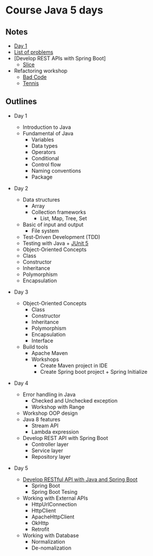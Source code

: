 # Course Java 5 days

## Notes
* [Day 1](https://github.com/up1/course-basic-java-5-days/tree/master/workshop/day01/day01)
* [List of problems](https://github.com/up1/course-basic-java-5-days/wiki/List-of-Kata)
* [Develop REST APIs with Spring Boot]
  * [Slice](https://github.com/up1/course-springboot-2020/blob/main/slide/SCK-SPRING-BOOT-RESTFUL-API-WORKSHOP.pdf) 
* Refactoring workshop
  * [Bad Code](https://github.com/up1/workshop-java-badcode) 
  * [Tennis](https://github.com/up1/Tennis-Refactoring-Kata/tree/master/java)

## Outlines

* Day 1
  * Introduction to Java
  * Fundamental of Java
    * Variables
    * Data types
    * Operators
    * Conditional 
    * Control flow 
    * Naming conventions
    * Package
    
* Day 2
    * Data structures
      * Array
      * Collection frameworks
        * List, Map, Tree, Set 
    * Basic of input and output
      * File system 
    * Test-Driven Development (TDD)
    * Testing with Java  + [JUnit 5](https://junit.org/junit5/)
    * Object-Oriented Concepts
    * Class
    * Constructor
    * Inheritance
    * Polymorphism
    * Encapsulation 
    
* Day 3
    * Object-Oriented Concepts
      * Class
      * Constructor
      * Inheritance
      * Polymorphism
      * Encapsulation 
      * Interface
    * Build tools
      * Apache Maven
      * Workshops
        * Create Maven project in IDE
        * Create Spring boot project + Spring Initialize
    
* Day 4
    * Error handling in Java
      * Checked and Unchecked exception
      * Workshop with Range
    * Workshop OOP design
    * Java 8 features
      * Stream API
      * Lambda expression
    * Develop REST API with Spring Boot
      * Controller layer
      * Service layer
      * Repository layer
* Day 5
    * [Develop RESTful API with Java and Spring Boot](https://github.com/up1/course-springboot-2020/wiki/Workshop-REST-API)
      * Spring Boot
      * Spring Boot Tesing
    * Working with External APIs
      * HttpUrlConnection
      * HttpClient
      * ApacheHttpClient
      * OkHttp
      * Retrofit
    * Working with Database
      * Normalization
      * De-nomalization
      
